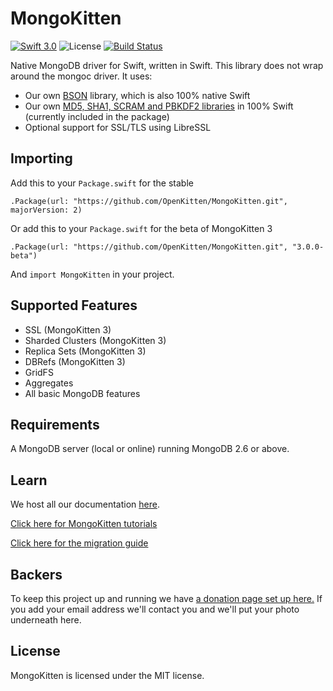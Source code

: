 # MongoKitten

[![Swift 3.0](https://img.shields.io/badge/swift-3.0-orange.svg)](https://swift.org)
![License](https://img.shields.io/github/license/openkitten/mongokitten.svg)
[![Build Status](https://api.travis-ci.org/OpenKitten/MongoKitten.svg?branch=mongokitten3)](https://travis-ci.org/OpenKitten/MongoKitten)

Native MongoDB driver for Swift, written in Swift. This library does not wrap around the mongoc driver. It uses:

- Our own [BSON](https://github.com/OpenKitten/BSON) library, which is also 100% native Swift
- Our own [MD5, SHA1, SCRAM and PBKDF2 libraries](https://github.com/OpenKitten/CryptoKitten) in 100% Swift (currently included in the package)
- Optional support for SSL/TLS using LibreSSL

## Importing

Add this to your `Package.swift` for the stable

`.Package(url: "https://github.com/OpenKitten/MongoKitten.git", majorVersion: 2)`

Or add this to your `Package.swift` for the beta of MongoKitten 3

`.Package(url: "https://github.com/OpenKitten/MongoKitten.git", "3.0.0-beta")`

And `import MongoKitten` in your project.

## Supported Features

- SSL (MongoKitten 3)
- Sharded Clusters (MongoKitten 3)
- Replica Sets (MongoKitten 3)
- DBRefs (MongoKitten 3)
- GridFS
- Aggregates
- All basic MongoDB features

## Requirements

A MongoDB server (local or online) running MongoDB 2.6 or above.

## Learn

We host all our documentation [here](https://github.com/OpenKitten/Documentation/blob/master/README.md).

[Click here for MongoKitten tutorials](https://github.com/OpenKitten/Documentation/blob/master/MongoKitten/Tutorials/README.md)

[Click here for the migration guide](https://github.com/OpenKitten/Documentation/blob/master/MongoKitten/Migration/MK3.md)

## Backers

To keep this project up and running we have [a donation page set up here.](https://www.paypal.com/cgi-bin/webscr?cmd=_s-xclick&hosted_button_id=265MBC3CZFN7Y) If you add your email address we'll contact you and we'll put your photo underneath here.

## License

MongoKitten is licensed under the MIT license.
